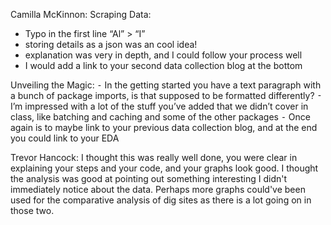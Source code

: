 Camilla McKinnon:
Scraping Data:
- Typo in the first line “Al” > “I”
- storing details as a json was an cool idea!
- explanation was very in depth, and I could follow your process well
- I would add a link to your second data collection blog at the bottom

Unveiling the Magic:
⁃ In the getting started you have a text paragraph with a bunch of package imports, is that supposed to be formatted differently?
⁃ I’m impressed with a lot of the stuff you’ve added that we didn’t cover in class, like batching and caching and some of the other packages
⁃ Once again is to maybe link to your previous data collection blog, and at the end you could link to your EDA

Trevor Hancock:
I thought this was really well done, you were clear in explaining your steps and your code, and your graphs look good. I thought the analysis was good at pointing out something interesting I didn't immediately notice about the data. Perhaps more graphs could've been used for the comparative analysis of dig sites as there is a lot going on in those two.